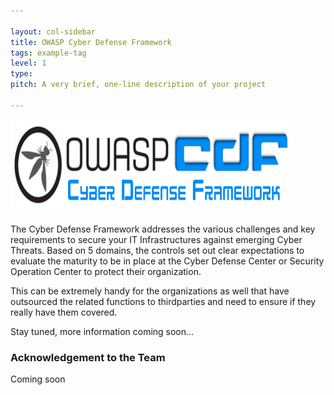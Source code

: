 ```yaml
---

layout: col-sidebar
title: OWASP Cyber Defense Framework
tags: example-tag
level: 1
type: 
pitch: A very brief, one-line description of your project

---
```


<img src="https://github.com/OWASP/www-project-cyber-defense-framework/blob/main/assets/images/OWASP%20CDF%20v1.0%20(2).png" width="450" height="150">


The Cyber Defense Framework addresses the various challenges and key requirements to secure your IT Infrastructures against emerging Cyber Threats. Based on 5 domains, the controls set out clear expectations to evaluate the maturity to be in place at the Cyber Defense Center or Security Operation Center to protect their organization.

This can be extremely handy for the organizations as well that have outsourced the related functions to thirdparties and need to ensure if they really have them covered.

Stay tuned, more information coming soon...


### Acknowledgement to the Team
Coming soon
